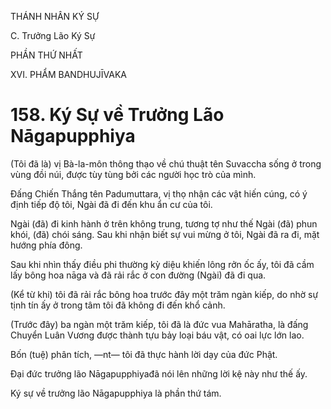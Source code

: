 THÁNH NHÂN KÝ SỰ

C. Trưởng Lão Ký Sự

PHẦN THỨ NHẤT

XVI. PHẨM BANDHUJĪVAKA

# 158. Ký Sự về Trưởng Lão Nāgapupphiya

(Tôi đã là) vị Bà-la-môn thông thạo về chú thuật tên Suvaccha sống ở trong vùng đồi núi, được tùy tùng bởi các người học trò của mình.

Đấng Chiến Thắng tên Padumuttara, vị thọ nhận các vật hiến cúng, có ý định tiếp độ tôi, Ngài đã đi đến khu ẩn cư của tôi.

Ngài (đã) đi kinh hành ở trên không trung, tương tợ như thế Ngài (đã) phun khói, (đã) chói sáng. Sau khi nhận biết sự vui mừng ở tôi, Ngài đã ra đi, mặt hướng phía đông.

Sau khi nhìn thấy điều phi thường kỳ diệu khiến lông rởn ốc ấy, tôi đã cầm lấy bông hoa nāga và đã rải rắc ở con đường (Ngài) đã đi qua.

(Kể từ khi) tôi đã rải rắc bông hoa trước đây một trăm ngàn kiếp, do nhờ sự tịnh tín ấy ở trong tâm tôi đã không đi đến khổ cảnh.

(Trước đây) ba ngàn một trăm kiếp, tôi đã là đức vua Mahāratha, là đấng Chuyển Luân Vương được thành tựu bảy loại báu vật, có oai lực lớn lao.

Bốn (tuệ) phân tích, ―nt― tôi đã thực hành lời dạy của đức Phật.

Đại đức trưởng lão Nāgapupphiyađã nói lên những lời kệ này như thế ấy.

Ký sự về trưởng lão Nāgapupphiya là phần thứ tám.
